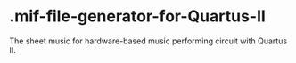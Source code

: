 # .mif-file-generator-for-Quartus-II
The sheet music for hardware-based music performing circuit with Quartus II.

